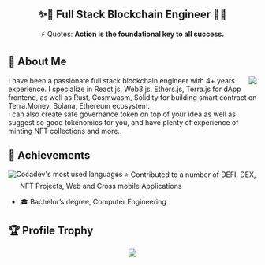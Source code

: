 <h2 align="center">✨🐢  Full Stack Blockchain Engineer 🐢✨</h2>
<div align="center">⚡ Quotes: <strong>Action is the foundational key to all success.</strong></div>

## 🤵 About Me
<img align="right" src="https://github-readme-streak-stats.herokuapp.com?user=cocadev&theme=blue-green" />
I have been a passionate full stack blockchain engineer with 4+ years experience. I specialize in React.js, Web3.js, Ethers.js, Terra.js for dApp frontend, as well as Rust, Cosmwasm, Solidity for building smart contract on Terra.Money, Solana, Ethereum ecosystem. <br>I can also create safe governance token on top of your idea as well as suggest so good tokenomics for you, and have plenty of experience of minting NFT collections and more..

## 🚀 Achievements
<img align="left" src="https://github-readme-stats.vercel.app/api/top-langs/?username=cocadev&theme=light&count_private=true&layout=compact" alt="Cocadev's most used languages" />

- ⭐ Contributed to a number of DEFI, DEX, NFT Projects, Web and Cross mobile Applications

- 🎓 Bachelor’s degree, Computer Engineering 


## 🏆 Profile Trophy

<p align="center">
  <a href="https://github.com/0xMaxim">
    <img src="https://github-profile-trophy.vercel.app/?username=3mp8r3&row=1&column=7&no-bg=true&margin-w=42"/>
  </a>
</p>

<!-- 
[![trophy](https://github-profile-trophy.vercel.app/?username=cocadev)](https://github.com/cocadev/github-profile-trophy)
  <img align="center" src="https://github-readme-stats.vercel.app/api/top-langs/?username=cocadev&theme=light&count_private=true&layout=compact" alt="Cocadev's most used languages" />
![Cocadev's Github Stats](https://github-readme-stats.vercel.app/api?username=cocadev&count_private=true&show_icons=true&theme=light)

<p align="center"> 
 <strong>
  Professional skills
  </strong>
</p>

<p align="center">
  <a href="">
    <img src="https://www.vectorlogo.zone/logos/consulio/consulio-ar21.svg" alt="consul" style="vertical-align:top; margin:4px;">
  </a>
  <a href="">
    <img src="https://www.vectorlogo.zone/logos/apache_kafka/apache_kafka-ar21.svg" alt="kafka" style="vertical-align:top; margin:4px;">
  </a>
  <a href="https://angular.io">
    <img src="https://www.vectorlogo.zone/logos/angular/angular-ar21.svg" alt="angular" style="vertical-align:top; margin:4px;">
  </a>
  <a href="">
    <img src="https://www.vectorlogo.zone/logos/typescriptlang/typescriptlang-ar21.svg" alt="typescript" style="vertical-align:top; margin:4px;">
  </a>
  <a href="https://dotnet.microsoft.com/">
    <img src="https://upload.wikimedia.org/wikipedia/commons/e/ee/.NET_Core_Logo.svg" height="60px" alt="dotnet" style="vertical-align:top; margin:4px;">
  </a>
  <a href="https://dotnet.microsoft.com/">
    <img src="https://www.vectorlogo.zone/logos/dotnet/dotnet-ar21.svg" alt="dotnet" style="vertical-align:top; margin:4px;">
  </a>
  <a href="https://hub.docker.com/">
    <img src="https://www.vectorlogo.zone/logos/docker/docker-ar21.svg" alt="docker" style="vertical-align:top; margin:4px">
  </a>
   <a href="https://azure.microsoft.com">
    <img src="https://www.vectorlogo.zone/logos/microsoft_azure/microsoft_azure-ar21.svg" alt="azure" style="vertical-align:top; margin:4px">
  </a>
  <a href="https://kubernetes.io">
    <img src="https://www.vectorlogo.zone/logos/kubernetes/kubernetes-ar21.svg" alt="kubernetes" style="vertical-align:top; margin:4px">
  </a>
  <a href="https://istio.io">
    <img src="https://www.vectorlogo.zone/logos/istioio/istioio-ar21.svg" alt="istio" style="vertical-align:top; margin:4px">
  </a>
  <a href="https://www.envoyproxy.io">
    <img src="https://www.vectorlogo.zone/logos/envoyproxyio/envoyproxyio-ar21.svg" alt="istio" style="vertical-align:top; margin:4px">
  </a>
   <a href="https://www.rabbitmq.com">
    <img src="https://www.vectorlogo.zone/logos/rabbitmq/rabbitmq-ar21.svg" alt="rabbitmq" style="vertical-align:top; margin:4px">
  </a>
</p>
<br/>

### Hi there 👋

- 🔭 I’m currently working on Smart Contract
- 🌱 I’m currently learning Math
- 📫 How to reach me
 -->
